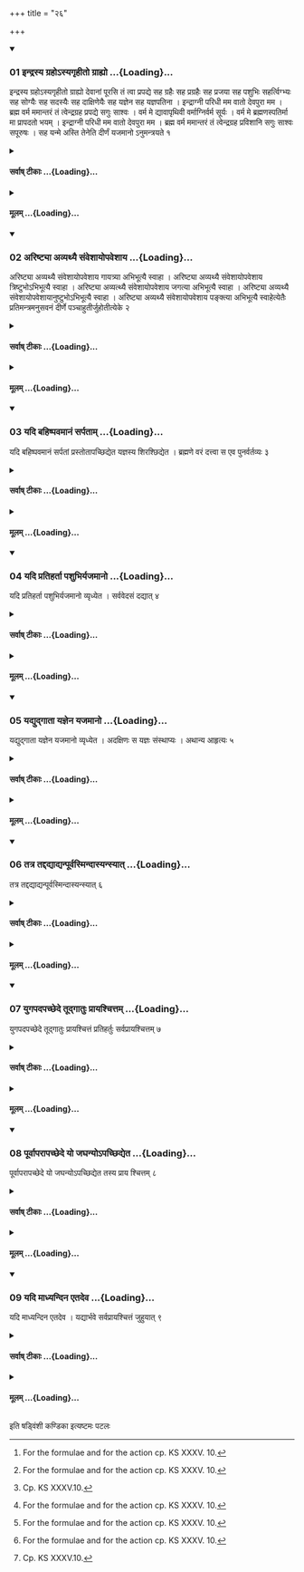 +++
title = "२६"

+++

<div class="js_include" includetitle="true" newlevelforh1="3" unfilled url="/vedAH_yajuH/taittirIyam/sUtram/ApastambaH/shrautam/vishvAsa-prastutiH/14/26/01_indrasya_graho-syagRhIto_grAhyo.md">
<details open><summary><h3>01 इन्द्रस्य ग्रहोऽस्यगृहीतो ग्राह्यो ...{Loading}...</h3></summary>

इन्द्रस्य ग्रहोऽस्यगृहीतो ग्राह्यो देवानां पूरसि तं त्वा प्रपद्ये सह ग्रहैः सह प्रग्रहैः सह प्रजया सह पशुभिः सहर्त्विग्भ्यः सह सोग्यैः सह सदस्यैः सह दाक्षिणेयैः सह यज्ञेन सह यज्ञपतिना । इन्द्राग्नी परिधी मम वातो देवपुरा मम । ब्रह्म वर्म ममान्तरं तं त्वेन्द्रग्रह प्रपद्ये सगुः साश्वः । वर्म मे द्यावापृथिवी वर्माग्निर्वर्म सूर्यः । वर्म मे ब्रह्मणस्पतिर्मा मा प्रापदतो भयम् । इन्द्राग्नी परिधी मम वातो देवपुरा मम । ब्रह्म वर्म ममान्तरं तं त्वेन्द्रग्रह प्रविशानि सगुः साश्वः सपूरुषः । सह यन्मे अस्ति तेनेति दीर्णं यजमानो ऽनुमन्त्रयते १
</details>
</div>
<div class="js_include collapsed" newlevelforh1="4" title="सर्वाष् टीकाः" unfilled url="/vedAH_yajuH/taittirIyam/sUtram/ApastambaH/shrautam/sarvASh_TIkAH/14/26/01_indrasya_graho-syagRhIto_grAhyo.md">
<details><summary><h4>सर्वाष् टीकाः ...{Loading}...</h4></summary>
<details><summary>थिते</summary>

1. With indrasya grahosi... the sacrificer addresses the broken (jar).[^1]   

[^1]: For the formulae and for the action cp. KS XXXV. 10.  
</details>
</details>
</div>
<div class="js_include collapsed" newlevelforh1="4" title="मूलम्" unfilled url="/vedAH_yajuH/taittirIyam/sUtram/ApastambaH/shrautam/mUlam/14/26/01_indrasya_graho-syagRhIto_grAhyo.md">
<details><summary><h4>मूलम् ...{Loading}...</h4></summary>

इन्द्रस्य ग्रहोऽस्यगृहीतो ग्राह्यो देवानां पूरसि तं त्वा प्रपद्ये सह ग्रहैः सह प्रग्रहैः सह प्रजया सह पशुभिः सहर्त्विग्भ्यः सह सोग्यैः सह सदस्यैः सह दाक्षिणेयैः सह यज्ञेन सह यज्ञपतिना । इन्द्राग्नी परिधी मम वातो देवपुरा मम । ब्रह्म वर्म ममान्तरं तं त्वेन्द्रग्रह प्रपद्ये सगुः साश्वः । वर्म मे द्यावापृथिवी वर्माग्निर्वर्म सूर्यः । वर्म मे ब्रह्मणस्पतिर्मा मा प्रापदतो भयम् । इन्द्राग्नी परिधी मम वातो देवपुरा मम । ब्रह्म वर्म ममान्तरं तं त्वेन्द्रग्रह प्रविशानि सगुः साश्वः सपूरुषः । सह यन्मे अस्ति तेनेति दीर्णं यजमानो ऽनुमन्त्रयते १
</details>
</div>
<div class="js_include" includetitle="true" newlevelforh1="3" unfilled url="/vedAH_yajuH/taittirIyam/sUtram/ApastambaH/shrautam/vishvAsa-prastutiH/14/26/02_ariShTyA_avyathyai_saMveshAyopaveshAya.md">
<details open><summary><h3>02 अरिष्ट्या अव्यथ्यै संवेशायोपवेशाय ...{Loading}...</h3></summary>

अरिष्ट्या अव्यथ्यै संवेशायोपवेशाय गायत्र्या अभिभूत्यै स्वाहा । अरिष्ट्या अव्यथ्यै संवेशायोपवेशाय त्रिष्टुभोऽभिभूत्यै स्वाहा । अरिष्ट्या अव्यत्थ्यै संवेशायोपवेशाय जगत्या अभिभूत्यै स्वाहा । अरिष्ट्या अव्यथ्यै संवेशायोपवेशायानुष्टुभोऽभिभूत्यै स्वाहा । अरिष्ट्या अव्यथ्यै संवेशायोपवेशाय पङ्क्त्या अभिभूत्यै स्वाहेत्येतैः प्रतिमन्त्रमनुसवनं दीर्णे पञ्चाहुतीर्जुहोतीत्येके २
</details>
</div>
<div class="js_include collapsed" newlevelforh1="4" title="सर्वाष् टीकाः" unfilled url="/vedAH_yajuH/taittirIyam/sUtram/ApastambaH/shrautam/sarvASh_TIkAH/14/26/02_ariShTyA_avyathyai_saMveshAyopaveshAya.md">
<details><summary><h4>सर्वाष् टीकाः ...{Loading}...</h4></summary>
<details><summary>थिते</summary>

2. According to some with each one of the formulae beginning with aristyā avyathyai...2 (the Adhvaryu) offers five libations (of ghee) in accordance with the (five pressings)' (when the jar (Dronakalasa) is broken).   

[^1]: The Kathas.  

[^2]: Cp. KS XXXV.10.  

[^3]: Cp. XIIV.19.3.   
</details>
</details>
</div>
<div class="js_include collapsed" newlevelforh1="4" title="मूलम्" unfilled url="/vedAH_yajuH/taittirIyam/sUtram/ApastambaH/shrautam/mUlam/14/26/02_ariShTyA_avyathyai_saMveshAyopaveshAya.md">
<details><summary><h4>मूलम् ...{Loading}...</h4></summary>

अरिष्ट्या अव्यथ्यै संवेशायोपवेशाय गायत्र्या अभिभूत्यै स्वाहा । अरिष्ट्या अव्यथ्यै संवेशायोपवेशाय त्रिष्टुभोऽभिभूत्यै स्वाहा । अरिष्ट्या अव्यत्थ्यै संवेशायोपवेशाय जगत्या अभिभूत्यै स्वाहा । अरिष्ट्या अव्यथ्यै संवेशायोपवेशायानुष्टुभोऽभिभूत्यै स्वाहा । अरिष्ट्या अव्यथ्यै संवेशायोपवेशाय पङ्क्त्या अभिभूत्यै स्वाहेत्येतैः प्रतिमन्त्रमनुसवनं दीर्णे पञ्चाहुतीर्जुहोतीत्येके २
</details>
</div>
<div class="js_include" includetitle="true" newlevelforh1="3" unfilled url="/vedAH_yajuH/taittirIyam/sUtram/ApastambaH/shrautam/vishvAsa-prastutiH/14/26/03_yadi_bahiShpavamAnaM_sarpatAm.md">
<details open><summary><h3>03 यदि बहिष्पवमानं सर्पताम् ...{Loading}...</h3></summary>

यदि बहिष्पवमानं सर्पतां प्रस्तोतापच्छिद्येत यज्ञस्य शिरश्छिद्येत । ब्रह्मणे वरं दत्त्वा स एव पुनर्वर्तव्यः ३
</details>
</div>
<div class="js_include collapsed" newlevelforh1="4" title="सर्वाष् टीकाः" unfilled url="/vedAH_yajuH/taittirIyam/sUtram/ApastambaH/shrautam/sarvASh_TIkAH/14/26/03_yadi_bahiShpavamAnaM_sarpatAm.md">
<details><summary><h4>सर्वाष् टीकाः ...{Loading}...</h4></summary>
<details><summary>थिते</summary>

3. If the Prastotr̥ is separated from those creeping for the Bahiṣpavamāna (laud),[^1] the head of the sacrifice will be cut (as it were). After a chosen gift is given to the Brahman, he (the Prastotr̥) should be (formally) selected again.[^2]   

[^1]: See XII.17.1.  

[^2]: Cp. TMB VI.7.13.  
</details>
</details>
</div>
<div class="js_include collapsed" newlevelforh1="4" title="मूलम्" unfilled url="/vedAH_yajuH/taittirIyam/sUtram/ApastambaH/shrautam/mUlam/14/26/03_yadi_bahiShpavamAnaM_sarpatAm.md">
<details><summary><h4>मूलम् ...{Loading}...</h4></summary>

यदि बहिष्पवमानं सर्पतां प्रस्तोतापच्छिद्येत यज्ञस्य शिरश्छिद्येत । ब्रह्मणे वरं दत्त्वा स एव पुनर्वर्तव्यः ३
</details>
</div>
<div class="js_include" includetitle="true" newlevelforh1="3" unfilled url="/vedAH_yajuH/taittirIyam/sUtram/ApastambaH/shrautam/vishvAsa-prastutiH/14/26/04_yadi_pratihartA_pashubhiryajamAno.md">
<details open><summary><h3>04 यदि प्रतिहर्ता पशुभिर्यजमानो ...{Loading}...</h3></summary>

यदि प्रतिहर्ता पशुभिर्यजमानो व्यृध्येत । सर्ववेदसं दद्यात् ४
</details>
</div>
<div class="js_include collapsed" newlevelforh1="4" title="सर्वाष् टीकाः" unfilled url="/vedAH_yajuH/taittirIyam/sUtram/ApastambaH/shrautam/sarvASh_TIkAH/14/26/04_yadi_pratihartA_pashubhiryajamAno.md">
<details><summary><h4>सर्वाष् टीकाः ...{Loading}...</h4></summary>
<details><summary>थिते</summary>

4. If the Pratihartr̥ (is separated), the sacrificer will be deprived of cattle; (in that case) he should give his entire wealth (as the sacrificial gift).[^1]   

[^1]: Cf. TMB VI.7.15. 
</details>
</details>
</div>
<div class="js_include collapsed" newlevelforh1="4" title="मूलम्" unfilled url="/vedAH_yajuH/taittirIyam/sUtram/ApastambaH/shrautam/mUlam/14/26/04_yadi_pratihartA_pashubhiryajamAno.md">
<details><summary><h4>मूलम् ...{Loading}...</h4></summary>

यदि प्रतिहर्ता पशुभिर्यजमानो व्यृध्येत । सर्ववेदसं दद्यात् ४
</details>
</div>
<div class="js_include" includetitle="true" newlevelforh1="3" unfilled url="/vedAH_yajuH/taittirIyam/sUtram/ApastambaH/shrautam/vishvAsa-prastutiH/14/26/05_yadyudgAtA_yajnena_yajamAno.md">
<details open><summary><h3>05 यद्युद्गाता यज्ञेन यजमानो ...{Loading}...</h3></summary>

यद्युद्गाता यज्ञेन यजमानो व्यृध्येत । अदक्षिणः स यज्ञः संस्थाप्यः । अथान्य आहृत्यः ५
</details>
</div>
<div class="js_include collapsed" newlevelforh1="4" title="सर्वाष् टीकाः" unfilled url="/vedAH_yajuH/taittirIyam/sUtram/ApastambaH/shrautam/sarvASh_TIkAH/14/26/05_yadyudgAtA_yajnena_yajamAno.md">
<details><summary><h4>सर्वाष् टीकाः ...{Loading}...</h4></summary>
<details><summary>थिते</summary>

5. If the Udgātr̥ (is separated), the sacrificer will be deprived of the sacrifice. In that case that sacrifice should be caused to be completely established (i.e. be concluded) without any sacrificial gift; then another (sacrifice) should be brought (i.e. performed).  


</details>
</details>
</div>
<div class="js_include collapsed" newlevelforh1="4" title="मूलम्" unfilled url="/vedAH_yajuH/taittirIyam/sUtram/ApastambaH/shrautam/mUlam/14/26/05_yadyudgAtA_yajnena_yajamAno.md">
<details><summary><h4>मूलम् ...{Loading}...</h4></summary>

यद्युद्गाता यज्ञेन यजमानो व्यृध्येत । अदक्षिणः स यज्ञः संस्थाप्यः । अथान्य आहृत्यः ५
</details>
</div>
<div class="js_include" includetitle="true" newlevelforh1="3" unfilled url="/vedAH_yajuH/taittirIyam/sUtram/ApastambaH/shrautam/vishvAsa-prastutiH/14/26/06_tatra_taddadyAdyanpUrvasmindAsyansyAt.md">
<details open><summary><h3>06 तत्र तद्दद्याद्यन्पूर्वस्मिन्दास्यन्स्यात् ...{Loading}...</h3></summary>

तत्र तद्दद्याद्यन्पूर्वस्मिन्दास्यन्स्यात् ६
</details>
</div>
<div class="js_include collapsed" newlevelforh1="4" title="सर्वाष् टीकाः" unfilled url="/vedAH_yajuH/taittirIyam/sUtram/ApastambaH/shrautam/sarvASh_TIkAH/14/26/06_tatra_taddadyAdyanpUrvasmindAsyansyAt.md">
<details><summary><h4>सर्वाष् टीकाः ...{Loading}...</h4></summary>
<details><summary>थिते</summary>

6. There (in the new sacrifice) he should give whatever he would desire to give in the first sacrifice.[^1]   

[^1]: Cf. TMB VI.7.14. 
</details>
</details>
</div>
<div class="js_include collapsed" newlevelforh1="4" title="मूलम्" unfilled url="/vedAH_yajuH/taittirIyam/sUtram/ApastambaH/shrautam/mUlam/14/26/06_tatra_taddadyAdyanpUrvasmindAsyansyAt.md">
<details><summary><h4>मूलम् ...{Loading}...</h4></summary>

तत्र तद्दद्याद्यन्पूर्वस्मिन्दास्यन्स्यात् ६
</details>
</div>
<div class="js_include" includetitle="true" newlevelforh1="3" unfilled url="/vedAH_yajuH/taittirIyam/sUtram/ApastambaH/shrautam/vishvAsa-prastutiH/14/26/07_yugapadapachChede_tUdgAtuH_prAyashchittam.md">
<details open><summary><h3>07 युगपदपच्छेदे तूद्गातुः प्रायश्चित्तम् ...{Loading}...</h3></summary>

युगपदपच्छेदे तूद्गातुः प्रायश्चित्तं प्रतिहर्तुः सर्वप्रायश्चित्तम् ७
</details>
</div>
<div class="js_include collapsed" newlevelforh1="4" title="सर्वाष् टीकाः" unfilled url="/vedAH_yajuH/taittirIyam/sUtram/ApastambaH/shrautam/sarvASh_TIkAH/14/26/07_yugapadapachChede_tUdgAtuH_prAyashchittam.md">
<details><summary><h4>सर्वाष् टीकाः ...{Loading}...</h4></summary>
<details><summary>थिते</summary>

7. If (the Udgatr̥ and Pratihartr̥ are) separated simultaneously, the expiation of Udgātr̥[^1] (should take place). in connection with the Pratihartr̥ the general expiation (should take place)[^2].   

[^1]: See XIV.26.5-6.  

[^2]: The 33 libations: III. 11.2-13.1. Or the four libations with sacred uttereances viz. 1. bhūh, 2. bhūvaḥ, 3. svaḥ, 4. bhūh bhuvaḥ svaḥ. At the end of each of these the word svāhā is to be uttered.  

</details>
</details>
</div>
<div class="js_include collapsed" newlevelforh1="4" title="मूलम्" unfilled url="/vedAH_yajuH/taittirIyam/sUtram/ApastambaH/shrautam/mUlam/14/26/07_yugapadapachChede_tUdgAtuH_prAyashchittam.md">
<details><summary><h4>मूलम् ...{Loading}...</h4></summary>

युगपदपच्छेदे तूद्गातुः प्रायश्चित्तं प्रतिहर्तुः सर्वप्रायश्चित्तम् ७
</details>
</div>
<div class="js_include" includetitle="true" newlevelforh1="3" unfilled url="/vedAH_yajuH/taittirIyam/sUtram/ApastambaH/shrautam/vishvAsa-prastutiH/14/26/08_pUrvAparApachChede_yo_jaghanyo-pachChidyeta.md">
<details open><summary><h3>08 पूर्वापरापच्छेदे यो जघन्योऽपच्छिद्येत ...{Loading}...</h3></summary>

पूर्वापरापच्छेदे यो जघन्योऽपच्छिद्येत तस्य प्राय श्चित्तम् ८
</details>
</div>
<div class="js_include collapsed" newlevelforh1="4" title="सर्वाष् टीकाः" unfilled url="/vedAH_yajuH/taittirIyam/sUtram/ApastambaH/shrautam/sarvASh_TIkAH/14/26/08_pUrvAparApachChede_yo_jaghanyo-pachChidyeta.md">
<details><summary><h4>सर्वाष् टीकाः ...{Loading}...</h4></summary>
<details><summary>थिते</summary>

8. If one (of them) is separated after another, the expiation of one who is sepatrated afterwards (should be performed).   
</details>
</details>
</div>
<div class="js_include collapsed" newlevelforh1="4" title="मूलम्" unfilled url="/vedAH_yajuH/taittirIyam/sUtram/ApastambaH/shrautam/mUlam/14/26/08_pUrvAparApachChede_yo_jaghanyo-pachChidyeta.md">
<details><summary><h4>मूलम् ...{Loading}...</h4></summary>

पूर्वापरापच्छेदे यो जघन्योऽपच्छिद्येत तस्य प्राय श्चित्तम् ८
</details>
</div>
<div class="js_include" includetitle="true" newlevelforh1="3" unfilled url="/vedAH_yajuH/taittirIyam/sUtram/ApastambaH/shrautam/vishvAsa-prastutiH/14/26/09_yadi_mAdhyandina_etadeva.md">
<details open><summary><h3>09 यदि माध्यन्दिन एतदेव ...{Loading}...</h3></summary>

यदि माध्यन्दिन एतदेव । यद्यार्भवे सर्वप्रायश्चित्तं जुहुयात् ९
</details>
</div>
<div class="js_include collapsed" newlevelforh1="4" title="सर्वाष् टीकाः" unfilled url="/vedAH_yajuH/taittirIyam/sUtram/ApastambaH/shrautam/sarvASh_TIkAH/14/26/09_yadi_mAdhyandina_etadeva.md">
<details><summary><h4>सर्वाष् टीकाः ...{Loading}...</h4></summary>
<details><summary>थिते</summary>

9. At the time of Mādhyandina (-laud) the same (is to be done); if at the time of the Ārbhava (laud), he should offer the general-expiation-libations.   
</details>
</details>
</div>
<div class="js_include collapsed" newlevelforh1="4" title="मूलम्" unfilled url="/vedAH_yajuH/taittirIyam/sUtram/ApastambaH/shrautam/mUlam/14/26/09_yadi_mAdhyandina_etadeva.md">
<details><summary><h4>मूलम् ...{Loading}...</h4></summary>

यदि माध्यन्दिन एतदेव । यद्यार्भवे सर्वप्रायश्चित्तं जुहुयात् ९
</details>
</div>





  
इति षड्विंशी कण्डिका 
इत्यष्टमः पटलः
